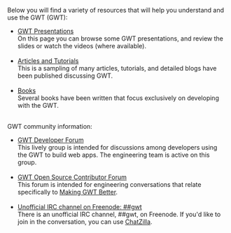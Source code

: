 <p>Below you will find a variety of resources that will help you understand and use the GWT (GWT):</p>

<ul>
  <li>
     <a href="presentations.html">GWT Presentations</a>
     <br>
     On this page you can browse some GWT presentations, and review the slides or watch the
videos (where available).
  <br><br>
  </li>
  <li>
     <a href="articles/">Articles and Tutorials</a>
     <br>
     This is a sampling of many articles, tutorials, and detailed blogs have been published discussing GWT.
  <br><br>
  </li>
  <li>
     <a href="books.html">Books</a>
     <br>
     Several books have been written that focus exclusively on developing with the GWT.
  <br><br>
  </li>
</ul>

<p>GWT community information:</p>
<ul>
     <li>
     <a href="http://groups.google.com/group/Google-Web-Toolkit">GWT Developer Forum</a>
     <br>
     This lively group is intended for discussions among developers using the GWT to build web
apps. The engineering team is active on this group.
     </li>
     <br>
     <li>
     <a href="http://groups.google.com/group/Google-Web-Toolkit-Contributors">GWT Open Source Contributor Forum</a>
     <br>
     This forum is intended for engineering conversations that relate specifically to <a 
href="makinggwtbetter.html">Making GWT Better</a>. 
     </li>
     <br>
     <li>
<a href="http://freenode.net">Unofficial IRC channel on Freenode: ##gwt</a>
     <br>
     There is an unofficial IRC channel, ##gwt, on Freenode. If you'd like to join in the conversation, you can use <a 
href="http://www.mozilla.org/projects/rt-messaging/chatzilla/">ChatZilla</a>.
     </li>
</ul>



